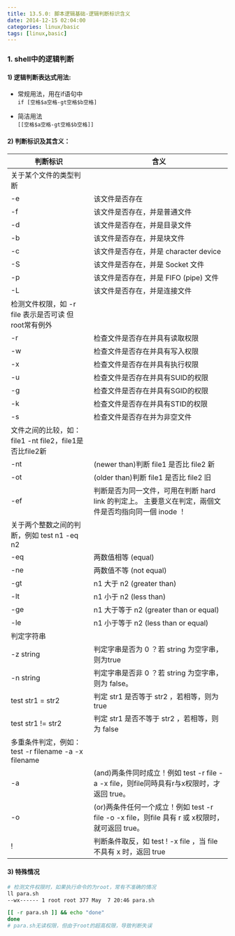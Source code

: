 ```yaml
---
title: 13.5.0: 脚本逻辑基础-逻辑判断标识含义
date: 2014-12-15 02:04:00
categories: linux/basic
tags: [linux,basic]
---
```


### 1. shell中的逻辑判断
#### 1) 逻辑判断表达式用法:
- 常规用法，用在if语句中  
`if [空格$a空格-gt空格$b空格]`

- 简洁用法  
`[[空格$a空格-gt空格$b空格]]`

#### 2) 判断标识及其含义：
判断标识|含义
---|---
|关于某个文件的类型判断
-e|该文件是否存在
-f|该文件是否存在，并是普通文件
-d|该文件是否存在，并是目录文件
-b|该文件是否存在，并是块文件
-c|该文件是否存在，并是 character device
-S|该文件是否存在，并是 Socket 文件
-p|该文件是否存在，并是 FIFO (pipe) 文件
-L|该文件是否存在，并是连接文件
|检测文件权限，如 -r file 表示是否可读 但root常有例外
-r|检查文件是否存在并具有读取权限
-w|检查文件是否存在并具有写入权限
-x|检查文件是否存在并具有执行权限
-u|检查文件是否存在并具有SUID的权限
-g|检查文件是否存在并具有SGID的权限
-k|检查文件是否存在并具有STID的权限
-s|检查文件是否存在并为非空文件
|文件之间的比较，如：file1 -nt file2，file1是否比file2新
-nt|(newer than)判断 file1 是否比 file2 新
-ot|(older than)判断 file1 是否比 file2 旧
-ef|判断是否为同一文件，可用在判断 hard link 的判定上。 主要意义在判定，兩個文件是否均指向同一個 inode ！
|关于两个整数之间的判断，例如 test n1 -eq n2
-eq|两数值相等 (equal)
-ne|两数值不等 (not equal)
-gt|n1 大于 n2 (greater than)
-lt|n1 小于 n2 (less than)
-ge|n1 大于等于 n2 (greater than or equal)
-le|n1 小于等于 n2 (less than or equal)
|判定字符串
-z string|判定字串是否为 0 ？若 string 为空字串，则为true
-n string|判定字串是否非 0 ？若 string 为空字串，则为 false。
test str1 = str2|判定 str1 是否等于 str2 ，若相等，则为 true
test str1 != str2|判定 str1 是否不等于 str2 ，若相等，则为 false
|多重条件判定，例如： test -r filename -a -x filename
-a|(and)两条件同时成立！例如 test -r file -a -x file，则file同時具有r与x权限时，才返回 true。
-o|(or)两条件任何一个成立！例如 test -r file -o -x file，则file 具有 r 或 x权限时，就可返回 true。
!|判断条件取反，如 test ! -x file ，当 file 不具有 x 时，返回 true

#### 3) 特殊情况
``` bash
# 检测文件权限时，如果执行命令的为root，常有不准确的情况
ll para.sh
--wx------ 1 root root 377 May  7 20:46 para.sh

[[ -r para.sh ]] && echo "done"
done
# para.sh无读权限，但由于root的超高权限，导致判断失误
```
